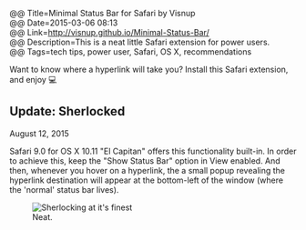 @@ Title=Minimal Status Bar for Safari by Visnup  
@@ Date=2015-03-06 08:13  
@@ Link=http://visnup.github.io/Minimal-Status-Bar/  
@@ Description=This is a neat little Safari extension for power users.  
@@ Tags=tech tips, power user, Safari, OS X, recommendations  

Want to know where a hyperlink will take you? Install this Safari extension, and enjoy  💻

<div class="update">

## Update: Sherlocked
<p class="updateTime"><time datetime="2015-08-12">August 12, 2015</time></p>

Safari 9.0 for OS X 10.11 "El Capitan" offers this functionality built-in. In order to achieve this, keep the "Show Status Bar" option in View enabled. And then, whenever you hover on a hyperlink, the a small popup revealing the hyperlink destination will appear at the bottom-left of the window (where the 'normal' status bar lives).

<figure>
	<img class="jpg" src="http://d.pr/i/1ii3O+" alt="Sherlocking at it's finest">
	<figcaption>Neat.</figcaption>
</figure>

</div>